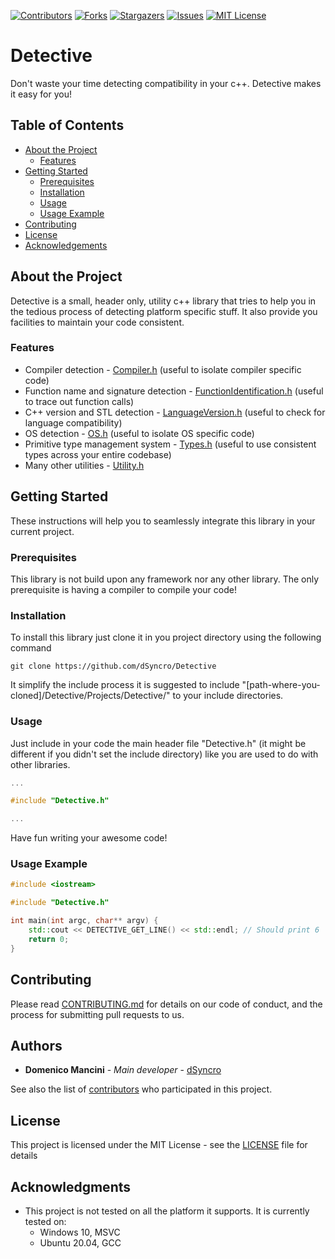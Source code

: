 [![Contributors][contributors-shield]][contributors-url]
[![Forks][forks-shield]][forks-url]
[![Stargazers][stars-shield]][stars-url]
[![Issues][issues-shield]][issues-url]
[![MIT License][license-shield]][license-url]

# Detective

Don't waste your time detecting compatibility in your c++. Detective makes it easy for you!

## Table of Contents

* [About the Project](#about-the-project)
	* [Features](#features)
* [Getting Started](#getting-started)
	* [Prerequisites](#prerequisites)
	* [Installation](#installation)
	* [Usage](#usage)
	* [Usage Example](#usage-example)
* [Contributing](#contributing)
* [License](#license)
* [Acknowledgements](#acknowledgments)

## About the Project

Detective is a small, header only, utility c++ library that tries to help you in the tedious process of detecting platform specific stuff. It also provide you facilities to maintain your code consistent.

### Features

* Compiler detection - [Compiler.h][compiler-url] (useful to isolate compiler specific code)
* Function name and signature detection - [FunctionIdentification.h][fid-url] (useful to trace out function calls)
* C++ version and STL detection - [LanguageVersion.h][langver-url] (useful to check for language compatibility)
* OS detection - [OS.h][os-url] (useful to isolate OS specific code)
* Primitive type management system - [Types.h][types-url] (useful to use consistent types across your entire codebase)
* Many other utilities - [Utility.h][utility-url]

## Getting Started

These instructions will help you to seamlessly integrate this library in your current project.

### Prerequisites

This library is not build upon any framework nor any other library. The only prerequisite is having a compiler to compile your code!

### Installation

To install this library just clone it in you project directory using the following command

```
git clone https://github.com/dSyncro/Detective
```

It simplify the include process it is suggested to include "[path-where-you-cloned]/Detective/Projects/Detective/" to your include directories.

### Usage

Just include in your code the main header file "Detective.h" (it might be different if you didn't set the include directory) like you are used to do with other libraries.

```cpp
...

#include "Detective.h"

...
```
Have fun writing your awesome code!

### Usage Example

```cpp
#include <iostream>

#include "Detective.h"

int main(int argc, char** argv) {
	std::cout << DETECTIVE_GET_LINE() << std::endl; // Should print 6
	return 0;
}
```

## Contributing

Please read [CONTRIBUTING.md](https://github.com/dSyncro/Detective/blob/main/CONTRIBUTING.md) for details on our code of conduct, and the process for submitting pull requests to us.

## Authors

* **Domenico Mancini** - *Main developer* - [dSyncro](https://github.com/dSyncro)

See also the list of [contributors](https://github.com/dSyncro/Detective/contributors) who participated in this project.

## License

This project is licensed under the MIT License - see the [LICENSE][license-url] file for details

## Acknowledgments

* This project is not tested on all the platform it supports. It is currently tested on:
	* Windows 10, MSVC
	* Ubuntu 20.04, GCC

[compiler-url]: https://github.com/dSyncro/Detective/blob/main/Projects/Detective/Detective/Compiler.h
[fid-url]: https://github.com/dSyncro/Detective/blob/main/Projects/Detective/Detective/FunctionIdentification.h
[langver-url]: https://github.com/dSyncro/Detective/blob/main/Projects/Detective/Detective/LanguageVersion.h
[os-url]: https://github.com/dSyncro/Detective/blob/main/Projects/Detective/Detective/OS.h
[types-url]: https://github.com/dSyncro/Detective/blob/main/Projects/Detective/Detective/Types.h
[utility-url]: https://github.com/dSyncro/Detective/blob/main/Projects/Detective/Detective/Utility.h

[contributors-shield]: https://img.shields.io/github/contributors/dSyncro/Detective?style=for-the-badge
[contributors-url]: https://github.com/dSyncro/Detective/graphs/contributors
[forks-shield]: https://img.shields.io/github/forks/dSyncro/Detective?style=for-the-badge
[forks-url]: https://github.com/dSyncro/Detective/network/members
[stars-shield]: https://img.shields.io/github/stars/dSyncro/Detective?style=for-the-badge
[stars-url]: https://github.com/dSyncro/Detective/stargazers
[issues-shield]: https://img.shields.io/github/issues/dSyncro/Detective?style=for-the-badge
[issues-url]: https://github.com/dSyncro/Detective/issues
[license-shield]: https://img.shields.io/github/license/dSyncro/Detective?style=for-the-badge
[license-url]: https://github.com/dSyncro/Detective/blob/master/LICENSE
